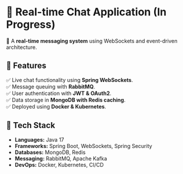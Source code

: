 # 💬 Real-time Chat Application (In Progress)
🚀 A **real-time messaging system** using WebSockets and event-driven architecture.

## 📌 Features
✅ Live chat functionality using **Spring WebSockets**.  
✅ Message queuing with **RabbitMQ**.  
✅ User authentication with **JWT & OAuth2**.  
✅ Data storage in **MongoDB with Redis caching**.  
✅ Deployed using **Docker & Kubernetes**.  

## 🔧 Tech Stack
- **Languages:** Java 17  
- **Frameworks:** Spring Boot, WebSockets, Spring Security  
- **Databases:** MongoDB, Redis  
- **Messaging:** RabbitMQ, Apache Kafka  
- **DevOps:** Docker, Kubernetes, CI/CD  
